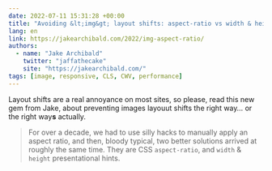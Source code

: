 ```yaml
---
date: 2022-07-11 15:31:28 +00:00
title: "Avoiding &lt;img&gt; layout shifts: aspect-ratio vs width & height attributes"
lang: en
link: https://jakearchibald.com/2022/img-aspect-ratio/
authors:
  - name: "Jake Archibald"
    twitter: "jaffathecake"
    site: "https://jakearchibald.com/"
tags: [image, responsive, CLS, CWV, performance]
---
```


Layout shifts are a real annoyance on most sites, so please, read this new gem from Jake, about preventing images layouut shifts the right way… or the right way**s** actually.

> For over a decade, we had to use silly hacks to manually apply an aspect ratio, and then, bloody typical, two better solutions arrived at roughly the same time. They are CSS `aspect-ratio`, and `width` & `height` presentational hints.
